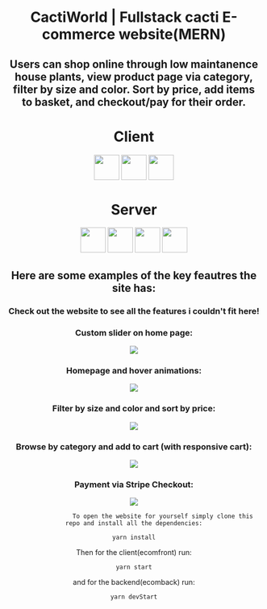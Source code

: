 <div align="center" >

# CactiWorld | Fullstack cacti E-commerce website(MERN)

## Users can shop online through low maintanence house plants, view product page via category, filter by size and color. Sort by price, add items to basket, and checkout/pay for their order.


# Client


<img height="50px" width="50px" src="https://cdn.jsdelivr.net/gh/devicons/devicon/icons/javascript/javascript-original.svg" />
          

<img height="50px" width="50px" src="https://cdn.jsdelivr.net/gh/devicons/devicon/icons/react/react-original-wordmark.svg" />
          

<img height="50px" width="50px" src="https://cdn.jsdelivr.net/gh/devicons/devicon/icons/redux/redux-original.svg" />
         

# Server

<img height="50px" width="50px" src="https://cdn.jsdelivr.net/gh/devicons/devicon/icons/javascript/javascript-original.svg" />
          
<img height="50px" width="50px" src="https://cdn.jsdelivr.net/gh/devicons/devicon/icons/nodejs/nodejs-original-wordmark.svg" />
          
<img height="50px" width="50px"  src="https://cdn.jsdelivr.net/gh/devicons/devicon/icons/express/express-original-wordmark.svg" />        

<img height="50px" width="50px" src="https://cdn.jsdelivr.net/gh/devicons/devicon/icons/mongodb/mongodb-original-wordmark.svg" />
          
## Here are some examples of the key feautres the site has:
### Check out the website to see all the features i couldn't fit here!
</div>

<div align="center">
  <h3>Custom slider on home page:</h3>
  <div style="display: flex; align-items: center; justify-content: center;">
    <div>
    <img src="https://i.gyazo.com/40774927db99c7230794187bd33a7f90.mp4">
    </div>
  </div>       
          <div align="center">
  <h3>Homepage and hover animations:</h3>
  <div style="display: flex; align-items: center; justify-content: center;">
    <div>
    <img src="https://i.gyazo.com/70c9e2eb1af93c20ab6ac89a2ecdf58a.gif">
    </div>
  </div> 
<h3>Filter by size and color and sort by price:</h3>
  <div style="display: flex; align-items: center; justify-content: center;">
    <div>
    <img src="https://i.gyazo.com/4e6f4fa70d000fefa82ff86bfb4631ee.gif">
    </div>
  </div> 
                    <h3>Browse by category and add to cart (with responsive cart):</h3>
  <div style="display: flex; align-items: center; justify-content: center;">
    <div>
    <img src="https://i.gyazo.com/987b735eae93b069246e9e2fece8d66e.gif">
    </div>
  </div> 
                                        <h3>Payment via Stripe Checkout:</h3>
  <div style="display: flex; align-items: center; justify-content: center;">
    <div>
    <img src="https://i.gyazo.com/6c4a0f46523d077071fab86a679463eb.gif">
    </div>
  </div> 
          </div>
                    
          
                    To open the website for yourself simply clone this repo and install all the dependencies:

```
yarn install
```

Then for the client(ecomfront) run:

```
yarn start
```

and for the backend(ecomback) run:

```
yarn devStart
```
          
          
